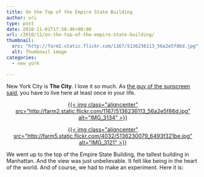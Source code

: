 ```yaml
---
title: On the Top of the Empire State Building
author: uri
type: post
date: 2010-11-01T17:58:46+00:00
url: /2010/11/on-the-top-of-the-empire-state-building/
thumbnail:
  src: "http://farm2.static.flickr.com/1167/5136236113_56a2e5f86d.jpg"
  alt: Thumbnail image
categories:
  - new york

---
```

New York City is **The City**. I love it so much. As [the guy of the sunscreen said][1], you have to live here at least once in your life.

<p style="text-align: center;">
  <a class="flickr-image alignnone" title="IMG_3134" href="http://www.flickr.com/photos/enochrooted/5136236113/">{{< img class="aligncenter" src="http://farm2.static.flickr.com/1167/5136236113_56a2e5f86d.jpg" alt="IMG_3134" >}}</a>
</p>

<p style="text-align: center;">
  <a class="flickr-image alignnone" title="IMG_3121" href="http://www.flickr.com/photos/enochrooted/5136230079/">{{< img class="aligncenter" src="http://farm5.static.flickr.com/4032/5136230079_6493f321be.jpg" alt="IMG_3121" >}}</a>
</p>

We went up to the top of the Empire State Building, the tallest building in Manhattan. And the view was just unbelievable. It felt like being in the heart of the world. And of course, we had to make an experiment. Here it is:

<p style="text-align: center;">
</p>

 [1]: http://www.youtube.com/watch?v=sTJ7AzBIJoI
